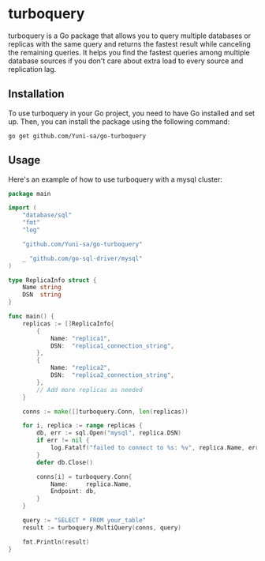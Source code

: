 # turboquery

turboquery is a Go package that allows you to query multiple databases or replicas with the same query and returns the fastest result while canceling the remaining queries. It helps you find the fastest queries among multiple database sources if you don't care about extra load to every source and replication lag.

## Installation

To use turboquery in your Go project, you need to have Go installed and set up. Then, you can install the package using the following command:

```shell
go get github.com/Yuni-sa/go-turboquery
```

## Usage

Here's an example of how to use turboquery with a mysql cluster:

```go
package main

import (
	"database/sql"
	"fmt"
	"log"

	"github.com/Yuni-sa/go-turboquery"

	_ "github.com/go-sql-driver/mysql"
)

type ReplicaInfo struct {
	Name string
	DSN  string
}

func main() {
	replicas := []ReplicaInfo{
		{
			Name: "replica1",
			DSN:  "replica1_connection_string",
		},
		{
			Name: "replica2",
			DSN:  "replica2_connection_string",
		},
		// Add more replicas as needed
	}

	conns := make([]turboquery.Conn, len(replicas))

	for i, replica := range replicas {
		db, err := sql.Open("mysql", replica.DSN)
		if err != nil {
			log.Fatalf("failed to connect to %s: %v", replica.Name, err)
		}
		defer db.Close()

		conns[i] = turboquery.Conn{
			Name:     replica.Name,
			Endpoint: db,
		}
	}

	query := "SELECT * FROM your_table"
	result := turboquery.MultiQuery(conns, query)

	fmt.Println(result)
}
```